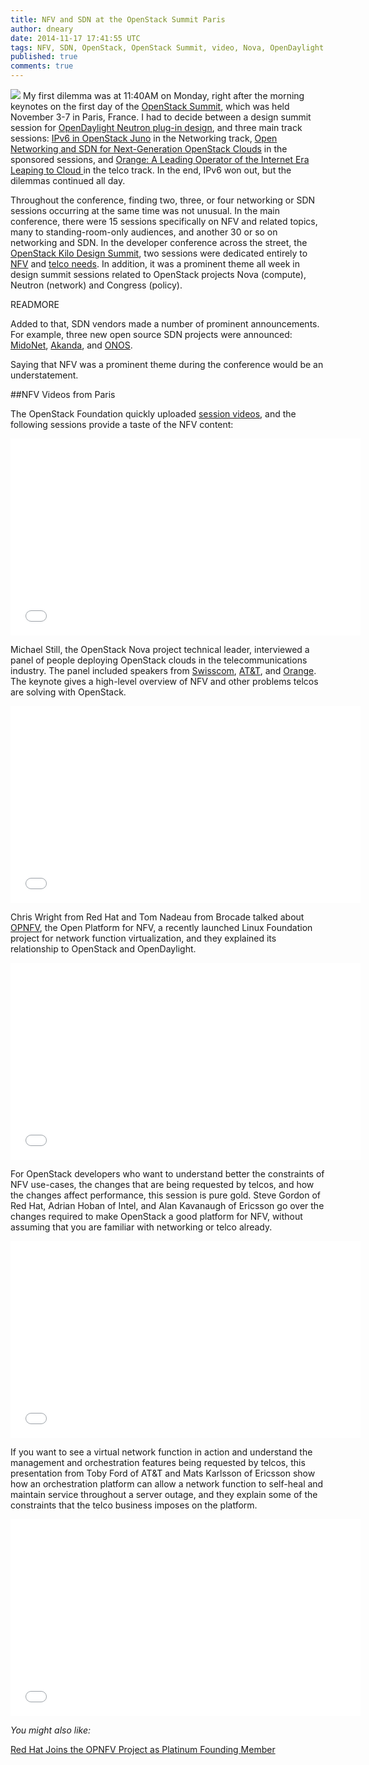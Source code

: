 ```yaml
---
title: NFV and SDN at the OpenStack Summit Paris
author: dneary
date: 2014-11-17 17:41:55 UTC
tags: NFV, SDN, OpenStack, OpenStack Summit, video, Nova, OpenDaylight
published: true
comments: true
---
```


![](blog/openstacksummit_button.jpg) My first dilemma was at 11:40AM on Monday, right after the morning keynotes on the first day of the [OpenStack Summit](https://www.openstack.org/summit/openstack-paris-summit-2014/), which was held November 3-7 in Paris, France. I had to decide between a design summit session for [OpenDaylight Neutron plug-in design](http://sched.co/1nfFPwC), and three main track sessions: [IPv6 in OpenStack Juno](http://sched.co/1qeOfm4) in the Networking track, [Open Networking and SDN for Next-Generation OpenStack Clouds](http://sched.co/1vI1m0I) in the sponsored sessions, and [ Orange: A Leading Operator of the Internet Era Leaping to Cloud ](http://sched.co/1qeRBFy) in the telco track. In the end, IPv6 won out, but the dilemmas continued all day.

Throughout the conference, finding two, three, or four networking or SDN sessions occurring at the same time was not unusual. In the main conference, there were 15 sessions specifically on NFV and related topics, many to standing-room-only audiences, and another 30 or so on networking and SDN. In the developer conference across the street, the [OpenStack Kilo Design Summit](http://kilodesignsummit.sched.org/), two sessions were dedicated entirely to [NFV](https://etherpad.openstack.org/p/kilo-nova-nfv) and [telco needs](https://etherpad.openstack.org/p/kilo-summit-ops-telco). In addition, it was a prominent theme all week in design summit sessions related to OpenStack projects Nova (compute), Neutron (network) and Congress (policy).

READMORE

Added to that,  SDN vendors made a number of prominent announcements. For example, three new open source SDN projects were announced: [MidoNet](http://midonet.org/), [Akanda](https://github.com/dreamhost/akanda), and [ONOS](http://onlab.us/).

Saying that NFV was a prominent theme during the conference would be an understatement. 

##NFV Videos from Paris

The  OpenStack Foundation quickly uploaded [session videos](https://www.openstack.org/summit/openstack-paris-summit-2014/session-videos/), and the following sessions provide a taste of the NFV content:

<iframe width="560" height="315" src="//www.youtube.com/embed/uBlE9GatNz4" frameborder="0" allowfullscreen></iframe>

Michael Still, the OpenStack Nova project technical leader, interviewed a panel of people deploying OpenStack clouds in the telecommunications industry. The panel included speakers from [Swisscom](http://www.swisscom.ch), [AT&T](http://www.att.com/), and [Orange](http://www.orange.com/en/home). The keynote gives a high-level overview of NFV and other problems telcos are solving with OpenStack. 

<iframe width="560" height="315" src="//www.youtube.com/embed/gyzMOeYjoQg" frameborder="0" allowfullscreen></iframe>

Chris Wright from Red Hat and Tom Nadeau from Brocade talked about [OPNFV](https://www.opnfv.org/), the Open Platform for NFV, a recently launched Linux Foundation project for network function virtualization, and they explained its relationship to OpenStack and OpenDaylight.


<iframe width="560" height="315" src="//www.youtube.com/embed/aQJ2du2UalA" frameborder="0" allowfullscreen></iframe>

For OpenStack developers who want to understand better the constraints of NFV use-cases, the changes that are being requested by telcos, and how the changes affect performance, this session is pure gold. Steve Gordon of Red Hat, Adrian Hoban of Intel, and Alan Kavanaugh of Ericsson go over the changes required to make OpenStack a good platform for NFV, without assuming that you are familiar with networking or telco already.

<iframe width="560" height="315" src="//www.youtube.com/embed/nqxKKJBCDjE" frameborder="0" allowfullscreen></iframe>

If you want to see a virtual network function in action and understand the management and orchestration features being requested by telcos, this presentation from Toby Ford of AT&T and Mats Karlsson of Ericsson show how an orchestration platform can allow a network function to self-heal and maintain service throughout a server outage, and they explain some of the constraints that the telco business imposes on the platform.

<iframe width="560" height="315" src="//www.youtube.com/embed/nqxKKJBCDjE" frameborder="0" allowfullscreen></iframe>

*You might also like:*

[Red Hat Joins the OPNFV Project as Platinum Founding Member](http://community.redhat.com/blog/2014/09/opnfv-launches/)